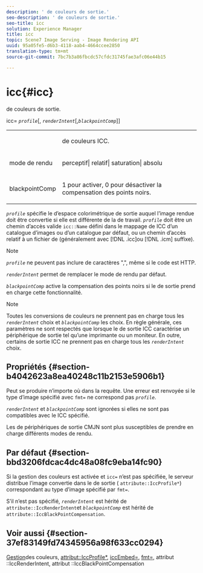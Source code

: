 ```yaml
---
description: ' de couleurs de sortie.'
seo-description: ' de couleurs de sortie.'
seo-title: icc
solution: Experience Manager
title: icc
topic: Scene7 Image Serving - Image Rendering API
uuid: 95a05fe5-d6b3-4118-aab4-4664ccee2850
translation-type: tm+mt
source-git-commit: 7bc7b3a86fbcdc57cfdc31745fae3afc06e44b15

---
```



# icc{#icc}

 de couleurs de sortie.

icc= *`profile`*[, *`renderIntent`*[,*`blackpointComp`*]]

<table id="simpletable_DF1914FD351E4F2BA61372A52F0CFFBF"> 
 <tr class="strow"> 
  <td class="stentry"> <p><span class="codeph">  <span class="varname"></span></span> </p></td> 
  <td class="stentry"> <p>de couleurs ICC. </p></td> 
 </tr> 
 <tr class="strow"> 
  <td class="stentry"> <p><span class="codeph"> <span class="varname"> mode de rendu </span></span> </p></td> 
  <td class="stentry"> <p>perceptif| relatif| saturation| absolu </p></td> 
 </tr> 
 <tr class="strow"> 
  <td class="stentry"> <p><span class="codeph"> <span class="varname"> blackpointComp</span></span> </p></td> 
  <td class="stentry"> <p>1 pour activer, 0 pour désactiver la compensation des points noirs. </p></td> 
 </tr> 
</table>

*`profile`* spécifie le d’espace colorimétrique de sortie auquel l’image rendue doit être convertie si elle est différente de la  de travail. *`profile`* doit être un chemin d’accès valide `icc::Name` défini dans le mappage de  ICC d’un catalogue d’images ou d’un catalogue par défaut, ou un chemin d’accès relatif à un fichier  de (généralement avec [!DNL .icc]ou [!DNL .icm] suffixe).

>[!NOTE]
>
>*`profile`* ne peuvent pas inclure de caractères &quot;,&quot;, même si le code est HTTP.

*`renderIntent`* permet de remplacer le mode de rendu par défaut.

*`blackpointComp`* active la compensation des points noirs si le de sortie  prend en charge cette fonctionnalité.

>[!NOTE]
>
>Toutes les conversions de couleurs ne prennent pas en charge tous les *`renderIntent`* choix et *`blackpointComp`* les choix. En règle générale, ces paramètres ne sont respectés que lorsque le de sortie ICC caractérise un périphérique de sortie tel qu’une imprimante ou un moniteur. En outre, certains de sortie ICC ne prennent pas en charge tous les *`renderIntent`* choix.

## Propriétés {#section-b4042623a8ea40248c11b2153e5906b1}

Peut se produire n’importe où dans la requête. Une erreur est renvoyée si le type d’image spécifié avec `fmt=` ne correspond pas *`profile`*.

*`renderIntent`* et *`blackpointComp`* sont ignorées si elles ne sont pas compatibles avec le ICC spécifié.

Les  de périphériques de sortie CMJN sont plus susceptibles de prendre en charge différents modes de rendu.

## Par défaut {#section-bbd3206fdcac4dc48a08fc9eba14fc90}

Si la gestion des couleurs est activée et `icc=` n’est pas spécifiée, le serveur distribue l’image convertie dans le de sortie ( `attribute::IccProfile*`) correspondant au type d’image spécifié par `fmt=`.

S’il n’est pas spécifié, *`renderIntent`* est hérité de `attribute::IccRenderIntent`et *`blackpointComp`* est hérité de `attribute::IccBlackPointCompensation`.

## Voir aussi {#section-37ef83149fd74345956a98f633cc0294}

[Gestion](../../../../../ir-api/http-protocol/image-rendering-api-ref/c-ir-http-protocol-ref/c-ir-http-protocol-syntax-and-features/c-ir-color-management.md#concept-7bac7c2c41be42c1b301eae80abe6b8d)des couleurs, [attribut::IccProfile*](../../../../../ir-api/material-cat/image-rendering-api-ref/c-ir-material-catalog/c-ir-attributes-reference/r-ir-iccprofilecmyk.md#reference-55aead2d924847ffbd1be4c46add7127), [iccEmbed=](../../../../../ir-api/http-protocol/image-rendering-api-ref/c-ir-http-protocol-ref/c-ir-http-protocol-command-reference/r-ir-iccembed.md#reference-47a433138c7c4b29b9b29871b2491a7f), [fmt=](../../../../../ir-api/http-protocol/image-rendering-api-ref/c-ir-http-protocol-ref/c-ir-http-protocol-command-reference/r-ir-fmt.md#reference-4c743f67d56b47c5b774fcc900ff758c), attribut ::IccRenderIntent, attribut ::IccBlackPointCompensation[](../../../../../ir-api/material-cat/image-rendering-api-ref/c-ir-material-catalog/c-ir-attributes-reference/r-ir-iccrenderintent.md#reference-3b80b7a4c25545a593c5076f318b5c40)[](../../../../../ir-api/material-cat/image-rendering-api-ref/c-ir-material-catalog/c-ir-attributes-reference/r-ir-iccblackpointcompensation.md#reference-d939b0cdf6564baaa88deb1059e3b7f0)
